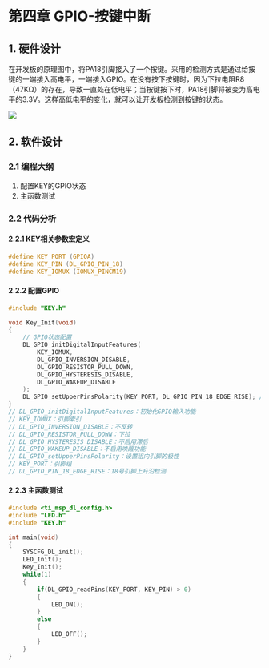 # 第四章 GPIO-按键中断

## 1. 硬件设计

在开发板的原理图中，将PA18引脚接入了一个按键。采用的检测方式是通过给按键的一端接入高电平，一端接入GPIO。在没有按下按键时，因为下拉电阻R8（47KΩ）的存在，导致一直处在低电平；当按键按下时，PA18引脚将被变为高电平的3.3V。这样高低电平的变化，就可以让开发板检测到按键的状态。

![](https://wiki.lckfb.com/storage/images/zh-hans/dzx-mspm0l1306/beginner/key/key_20240805_110032.png)

## 2. 软件设计

### 2.1 编程大纲

1. 配置KEY的GPIO状态
2. 主函数测试

### 2.2 代码分析

#### 2.2.1 KEY相关参数宏定义

```c
#define KEY_PORT (GPIOA)
#define KEY_PIN (DL_GPIO_PIN_18)
#define KEY_IOMUX (IOMUX_PINCM19)
```

#### 2.2.2 配置GPIO

```c
#include "KEY.h"

void Key_Init(void)
{
    // GPIO状态配置
    DL_GPIO_initDigitalInputFeatures(
        KEY_IOMUX, 
        DL_GPIO_INVERSION_DISABLE, 
        DL_GPIO_RESISTOR_PULL_DOWN, 
        DL_GPIO_HYSTERESIS_DISABLE,
        DL_GPIO_WAKEUP_DISABLE
    );
    DL_GPIO_setUpperPinsPolarity(KEY_PORT, DL_GPIO_PIN_18_EDGE_RISE); // 上升沿检测
}
// DL_GPIO_initDigitalInputFeatures：初始化GPIO输入功能
// KEY_IOMUX：引脚索引
// DL_GPIO_INVERSION_DISABLE：不反转
// DL_GPIO_RESISTOR_PULL_DOWN：下拉
// DL_GPIO_HYSTERESIS_DISABLE：不启用滞后
// DL_GPIO_WAKEUP_DISABLE：不启用唤醒功能
// DL_GPIO_setUpperPinsPolarity：设置组内引脚的极性
// KEY_PORT：引脚组
// DL_GPIO_PIN_18_EDGE_RISE：18号引脚上升沿检测
```

#### 2.2.3 主函数测试

```c
#include <ti_msp_dl_config.h>
#include "LED.h"
#include "KEY.h"

int main(void)
{
	SYSCFG_DL_init();	
	LED_Init();
	Key_Init();
	while(1)
	{
		if(DL_GPIO_readPins(KEY_PORT, KEY_PIN) > 0)
		{
			LED_ON();
		}
		else
		{
			LED_OFF();
		}
	}
}

```
